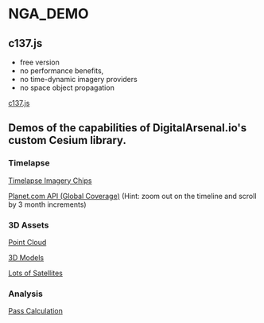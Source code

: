 # NGA_DEMO

##  c137.js

-  free version 
-  no performance benefits, 
-  no time-dynamic imagery providers
-  no space object propagation

[c137.js](https://www.npmjs.com/package/c137.js)

## Demos of the capabilities of DigitalArsenal.io's custom Cesium library.


### Timelapse

[Timelapse Imagery Chips](https://mapshot.app/#code=JYWwDg9gTgLgBAbwFB1XAasApgdy1AGhTQGEsBnYAVxABV8oBDYAOwAUoIA3YAE3yJo4AdQCyAZVqgsAGUZhyWEhAA2KrAGMYwCCyQBfOADNOIOAHINFaiHMBuJLwgaaWFjAB0AcywwAouogbjDkAEIAnrSMXgByjEEAFOYARhC84eYAlADaAAwAuh6sLPgAErSiMnAAvHAARHUOSBq65PA8uPg1cCU4GNh4UAlOLkHu3r4BWGMhEVGx8VhJqelZefkEiMSoMAzM7Jw8%2FFAAXD24cGSUNPRQTKwc3Hz4CchCQlRQKmd1ABYwMAUJwA9MDdnd9h5eMAvMAYIwVIwoIoWAiihBgV4QLteAAmXIARlyQUYLFyAHYAKx1QTvVBQLAARyoFBg6HwuwAHjFoCAEeQzjAoCzaah9JlRXAGczWQAlNzHURpLCC4VYIjiprqeDaIKIhSaVTqLQ6FjdXoiCRSIJyA3KNSabS6V4dQaapC6rD6xQtB0m3QeRi8XjW2TyRSvbZwRHaGBUfhnAC0AGYACweAAcBMpkpUulhcYTcAJyYzHkpuMl5F%2BECoKl4AEEWKBGLszkZ%2Beqo78sDD%2FmdKQTK1GcHwYL8B0ODJkmkhXfgPOQrCVvHnklgPG5GMl1DI%2B9oWF5ukKWQ551BF8uN%2FxklQvOIazgAGJMILkNj4cSGli8Y9qhxeGuCK0L8wDkB457dOedhwKCADyYBuHALQsOQqhYHAMAQHAN53nA8hgEgQA)

[Planet.com API (Global Coverage)](https://mapshot.app/#code=OYGw9gRghiAqAWBLAzgbVQXVQCgISYGpMBKVIjDAvQk1Xcg%2BzS6y2x8l3fNjUzrNkw4e5fsyqjaTSjK40%2BZOZKmKBYugxkcJeVSIXiKkw5sLLWGncb2mB%2FbWWYthE9hdWlt3ziru7uOwtXY3ZdYUswm08zWV9ItQ8Y9WktNIDkjIUDXiN5XNjrfKsk%2FwpEhidyvwKijGxbWtKCn3N4wNrwrDc1LKb4kP6ujQS8mvIcqwDTVuig9szyh0r1IW7Qir6pmwjF4tS26aHovZb0uK3dsv3FWZvly96lpRXnEzPDk%2BzRqvvCj3mjzymzYqw6JQE2AebDuLkEe3eGjuiPcC2ugiunTmHwu2IhQN%2BOOsRXGmO2f2RPxJjXJIKIq0G%2BLxB1x1PBUS4yWC6yxcMmHJRt3OfzZpyR51F11J8KlP0pXLRvLphOl0IoDXZIM5MwlzXJVEZAppqK66A2apRnFIQh4vDNyrBCKpAKJwVtE2Y0PpbzW%2FKeFOFgotxv9rsDct1kK9KtEkStODoPXt0cdsoVR3Fnxc7sGKZ9ZKNMXlgK%2BSszrJd5eJcnqeaWUITMt5Qf%2B7RL2rLLOriomVIzXcrJtLtLrOx5TIDn0lzZDwcN%2FoNTf1EazLentKr8qdmr9YxXuJFeo5Dp9mrV9TjnoTOZ5o47y%2FTzKFq5tSavxJVvr7T684cf9%2BPTc%2Fx1KcawbD97AnRd7X1X4iFmaldiLSNTR6YMzzg2cXnCG9k2w0FT2Q0C2zDLNayA%2FsF2wSQJXw0E5GIa0MJ7AsqKIg81yPUM70XEZWL3di2XbVUVQHP99G%2FScOOdFjuPw71ql9NC6JbBCuIE%2F9oOUgYl0LEDpM0rCUmfCtZI075t30oTjgAuSIMI9sMXHIdD3iajaC%2FSzSJ%2FFSjLeMSXx3STVOAmyRPseTP3ndCrK3NNDOizD%2BMwwTBy1cL%2FJM7sCVk3cUtikioL8557MU5iayZekKqwtSBHqWqaCKdDUvDRL1wCgyEoKYKQzywqOtcnLnB4pTzV85jTR6lrKOa9EKM6iy0wKmbxtOEbpuHZL%2BqytLZqVdb%2F1rSLYWIKEMAAAgAXnOqEroAPnOzFzoIR7%2FWem6eHell3rkd7WC%2BrU%2Fo6AHgUbHIQd%2BIHMAhmQfs4KGLpelygc%2BpHQxh8g4ehl7fpexoAfBtG8gRjHsfO3GPrJ5G8eBonCWhL6BD%2BwYIaKEm6dhnHMa55gUapt6adR161WZnlWd5vGnrp%2BGaf538yYp%2F7pcV2nhcJUnEfJ7mtYlj6hY5PnNaltWZcpo2TKxih2ZNlX9bsznHqZwW5boi9VepvWXYd73Tfx6XddG83iedoO6NF%2B1WcV%2BDdeNg3ZdDn2A7tkWQ%2FFkqHddw2Ncty3NeovBtcTo2mqY5PIdTtHCZNpOvcL32y7Zivq%2FT7X1cl0PPJd%2Bva4V7vQ8bz3%2B%2BcbOec123%2BaruOzZHnWrfjyP64b4b8MZ4f24j5W%2B5nou8%2FdgXB4XgOWf9uebtj%2FelbVnfrY9v3m9P77R9zrOT93u3J4vsvr%2Fnzek6XluqZOwPr%2FcoYMY6Ax%2FjbX27lFCdyHqfS%2Bj9Z67y7uPeBD8LZP1Hm%2FCeiDP49zHlvEBOD0EglXuUcO4CU7Tw5nXXuf8u4MP7orY%2B99w54ODjQq%2BdCEENzQWnDB8tCH0N4f%2FEhBMOHly4UglWqDF6MIAcXNewCoHKKHIzGsL9uEiNzuqIuOckY72IDfCB0jMHINOqdSRA875T1sU2ARJihHP0gbfPewIGZIyAZ5L%2BPCXFnzFsQrRdj3Fh0lraAm74M7eNCfo7BTjYgGOQbWbeVo4EPmWj5dqoYwZTUyYNTaoZ5rZL6itYsYVioUBGm1XarZArbi6jBI0W0ymhSKhNaoHVsnmTtHk7yBTbIeMiqmGybtDIYQaoUvcbUcrciaelNYIwGmLRnBtAZGVFEKTHPMvay4Wk%2BXKe0sUXSuKlIOW0lyGyqnDNPPk6UZypLWSOeiA6jlwKOFhFQSpVVfB1I4n8wZcEVIAvgihBazZgWTJJH86FcUIWwrBfRMyQKEWrhhXC2C0KsXKHRfEaOY1fmUnxashEkKwXZVCBigUZLiJuG6SinFULkQgu%2BcC35qLTIvmJQ%2BUlWK3BMuReyxlgZcW0spYiq5Py6XCrFRSilgKhXsv5eS2pVKFw0s5ZqmE4ZuWFl5TKzV8rQX1KlGyg1cq1VjA1RalVirdC6rYvqwlIqBVDVCBym1aLJkKulc62VrrxVcsTASt1SLlVettf6wVvrw3%2FOxdG91OKPUBu1Sa%2BF5qk0ZvEqa5NLrs3pr9Ya5llqGWFtzVG0Nxqi2RsDdWrMTFMnUholOM1VpS7xRWRk%2FpnEE3XNKmOPiuk2J3JkqG7yJS%2BnzXWZUk8ikanbSEUa75Rk5naUml5KdPax3FPUilCSG6BpbqmfTG5ZVDpgIJbU6kMDrT7MeVe3dxlF1qoeSFQKwkZ3VOcgsja9LBWrpDdsydh7R3HqfaKsDjxX37ieZcz9p6wMVSHFKs9jaaz1XJXRGK3bXwbDwv2n15QNR7FvfCX9AGKkdIVW6N8fbHAjJ3QuiD6piCMag8BnaTG%2F3LwIwaXCUTXhzu%2FeeBod630GQ%2FVRpy0G1lHsI2Nb19yOPPq44%2Bnj9H8zCfGmh3t4UKN7KHQJEd4zjmcbTTyztekcMmZeQh6jkIV3IsU8umZiGdI7O0wRa5uG7QCcag5VZkmR3Bt83RwTQGD1mayWpzpUXYNxbAjxWMUh4w%2BY9GF%2FzqHAuUeC%2FxjLXmItLWs5J0zKn33jsS3ZyxuTItlei72iruVlMsps%2FtOzWlL1Mec1RvT7m12Fey5u0D8nGuVt6s1w5cGpOvNGRqTLsCQvpdnZB%2BrrSXyLdzO19JVmhutY3CcrriKjoEdYy5VjiyPLLN6bVlrJXbO8cDs8mcYmYMPoa2xwpMnjN3baw92T42buTZ%2FWtLb5UozHWFHwKExAADcAAoEAABTAALudYAKOAAyiAADGiOAB2yBEcAGlEcAE8rrnQAO6IDxwAEzAJTs0H9OGSO%2FmY6h9jQZwMca48xsjmHyNIakkR4jK7WJrgnHhKCBdMIEWQrxyjA6H14QQpJ%2FDX7BNMUrjX69xcq8lyLhJNjQlAJkVLzXLO97M6kaz83vOOcm%2FU63GJfCHMm%2FV9o4RXvRdsPXlQm37vfasNvi7PXPvz6W9V%2FE%2B3YSVHHk8Y7RXweteO4QRHgPUfkFG498eYX3vNfW6IZ7%2Fx1ic%2F22d4r3xhum7p6L2biXyvw%2Fl8AZX13zh3mtx3nnWvDfaHV%2FZ7HznhIasKOl3nsfQSa%2Foz717kvVuw8JLZ6XwXcuE9twCRvVR%2Bu89z7ERbwfyeWc9%2B3zPufcjZevwN7P6PcfP7vwXzHpfbfRGj%2Fl4nihU%2BRND%2BN1X6%2FWfP826H4B7P7d6BJb4T7v4LYRKVx%2BZKIf636R4y4n7F434%2BaRL5bkJp4OI64D5P7n4v5C6n5YL%2F64F%2BLYLHbRLKJCyIKpYhboFv7r7f697gGL525nzQGvT4aUHwHc44G2797L4X73xX5q51585S4UEV71ikaF7MH17IFuJiIiHEFl6yEKHiFyEp5KFr7eJAHG6Z5P574AE2J6FHzYG%2B6kECEgH76m4aH57GFCHH4QHyHOFaGv46Gt74Hqg0FXhoEwEYEK48Gp6uEO4GFB4cGbbWCYGgFqEhGJKoHWEOHwHyFn7KGzy6Id4t5LCN6UKCJSL5FxIkE%2BJhECF6Fl6W6JHsHgJcFSEEE74JElHe4pJEFFFGE3TNp%2F6x5YbtroIF4P6WH2ED4%2F7uEryBFYEQy8EWH8GDGCF1GX71GtH35tHTGpE5FJEBGQExH%2B76FpGGGj42EsJgF2JOGsFWFeE2FqJ2G777FT6xGnEzGVFMGKLREHECAXpIFxE2I3oj69GP5sGzFN7AgLGqH9ErENEfEXHPFjFbF5E7HAkr58GB5mGb7HHmEhKNGfHlHr4pEJHLHz54kYnZ4InCEeFBEgFIEaIu6NG6IYY6LEFYaD6xJkFFFlHEk4mLHnHtwTF4lLE3EDGrGT4IEnpRHQm5EQnrHsIEm7FiEO5KHwmOFon4LSmaGykjEimbH3HXHmx3F%2FFnHilCkRTqmMFIlEZr5d6WIYDw5w6IAAC2AADmAAAE6o4ADecO50Hp50AAaogIjpTojo6QADTumekADCiOyAiAAArjabAAGY6VADTgAAqOlgAABuiAtOAZwZnp50SZIAUAeOKOAAkjaVAOjo6aTimemZmdmSGR6QALJgBZkgA5lhlQDOkRmICFkADMcOAAvudAAGapk2nnQADkuOkZMZ458O2AUAyApOeO2Ow5UZy5yOiAYAeON0xibp9Z509O2OMZ%2BOyOAAdOjsjgAKJI42knnIAABCpOsA5ZAAclALedgOORAM2aTuOaQAAAwYCnk05FmOkAASsADZGOFOAABjBfDrmdjlucgKjhmX6QGRTkWZTt6b6f6Y6dgIeceXjmeRedeYjrecRQ%2BU%2Ba%2Be%2BYjp%2Bd%2BbTr%2BQBRgIGedG6bmbmcjvGYmXjtWRmVmY6QAFznRYXnThnTmxncXJmpn8UBnYDsUcWKVRmOkgDCUABE8AyOyOdpyAglAA9HpVxY6QmTTqebTogMAIgMjjAB2YTnjjAMBWAHpcADaVxbTgAEz%2FkACM%2F5t5hZ%2F5AA7AAKxqVtmKW5mOmI4ACOUZEZyOXpAZXFAAHi%2BU6WWSALpedMjo6bFWFRxf2cQHlRFdFbFShQAEr44CVNlZnCXZW5X7kFVWm5n5mFklllkVlVkyW1n4X7m5loV4VFWel45RkgCtm9WekXlY644E7E5k5QiDUel1WI77mw5w77n9UBmnnIDTWI7nngAQC7X45QAQBI5Y7ACaU07AAU5LUIWekbWOlbU7VmWI4QBRnAAADK8ADOAAYgmbecgEmQGe9YjkhXTtdTlYjrdR6aAJADAAgCgKefdRTvdTDudAZQAPJ2n47nSg3IBgBI5ZVgAHkvVvXnRQB2l2kDmWJAA) (Hint: zoom out on the timeline and scroll by 3 month increments)

### 3D Assets

[Point Cloud](https://mapshot.app/#code=JYWwDg9gTgLgBAbwFB1XAasApgdy1AGhTQGEsBnYAVxAGYARAFWABsKsYi04BJCAOwBKFCFSgBjLEgC%2BcAGZQIIOAHJJlGioDcSACYRxNLPxgA6AOYcAomxDGY5AEIBPRgENzAOTd2AFCoAjCF1nFQBKAG0ABgBdU2B%2BfnwACUYAWQAZOABeOAAiPJ1xAXJ4ADdsPCgcuCScDEr8X31DOxMLa1t7J1cPbz9A4NDI2LCdMrdqmFZ2eFy6uDINOiYZ8g5fZG4xFgAuXgFhclEJLFMFJQBBcnWYHl1fABYogA4ANjewomkxpCQK3D4UzkSRJUxgKCgYDTMoUUxuXQPaZsW6%2FAFVUwALwgSkYEF8yNmaMaUGBoLO5hYEACZ2MbgCbAywHMAAtpvxzDUYFAqFhxiSycYzrosAEqOYAMosiA4ABiUB8FAACvgJVhivxdFyeXykJTqW4WIwWcByKZ0fgahaoFo4AB6O0AeTAxjgGuObDgMAgcBFYs5bjAYCQQA%3D)

[3D Models](https://mapshot.app/#code=JYWwDg9gTgLgBAbwFB1XAasApgdy1AGhTQGEsBnYAVxABV8oBDYAOwAUoIA3YAE3yJo4bADaMWWGAEkQjAOb4Anh258BxVAGUwjAMZYSjGIxEQ5AESONNEKlH2C0UljHyjxkxlEUAxYCKxNRXJXEEdUAFkIfhFwuENYCmBxAGYkAF84ADNOEDgAcn1KGnyAbiQACkZyRRZdbKo6mGAIFjgKgEpEDTheCF0aLBcAOgUYAFEAkCGYcgAhRVp5ADlGaYr8gCNoxXyOgG0ABgBdYdYJKAAJWgiAGTgAXjgAA2fyoV1WkLgeXHxHuASHAYbB4KAVPoDaYjMaTLDQ2YLJZyVbrLY7PZHY4EbpCISuKBMVgqHj8KAALkBuHiSRo9EJzHYnFJ%2BAqyDxHLgdhElIARAALGAwMDkckAejFBKJLGGvGAcmAxjEUHIQxMZwgYrkIFcvAATIcAIyHabiQ4AdgArLy4py4FAsABHKgUGDofCuAAey2gshEorgMCgLttaHSHVDqAdztdACUhmSovxKUGQz1w%2B80AF4KZGHKWBZgFwAZDBiNdA6jFg4QiKry5VxeR1M6hc%2FnC1wziwLtc7gDeQAefmGgB8twA8gBBcxSZYAcTg5kntEnwzXA7Fw5HvJbcDbrA7wxCigCwwAXs5%2BJ7%2B8bDocdz19wXzEWjzAT1hhpBKM1Wv2ssAnpYLwD5CE%2Bh7HqeMAQGA%2FaHGAnqgVmEB5geL6dpBn4BFk8BPLy8GIbu4HoW%2BH6ysA5BgGIij%2FgEhGPih7YkZhwwmPKLBSKE5D9voLj4EhraMWhr4sQAVlQITAFkigkK0rguDxMz8URQnPiJ76np8phQP2OD8oqWACXuqkQRpn5ZHJPhrP4NF4SArQQJReiGSpqFqRhZnDDgfAwPyN53lwOBGcR6lkfyWDyoK%2FmHFw%2FIPj0pYIqMkg1jM8yLCsaxYBs2y8LsBwnKxYBgAmJD6SIvAVCFXDNigj6SHA5DmCQAJAnA2jOYYSpmJYxg2HY%2Bhsj0QgsFlfL0CEvWMDaw1oA6WT4EM%2Bg%2BEw0yUr8YLDPNi11FgK1ZZGgbwlgtAQOMJDjD4KbBlgh38FkjBUCIMCUuydpoDovmvbN71wLIBLJDy8QQNpwwAOqXFItDjIddrebwX1wIasOcgEea0KAWCUgaKMckGzAiBja1wDjP3vQ65Ag1Qv4sJSAAshy43i5D8hAOCUg9%2Fq3WTQjpEzkCsC9uK%2FXi36Ki0tNUsCCSuJQqQVIzcCK4cEY85yWnQJSsmgxDUMw2rHK2DAIisAYIOa8DoNzLck4kAA0l5ir8pOIhgPyjAK8MKSqyLeJGybEhgz5%2FKUsjBui4BWAiJowBnljcCWkzQjkLoJhYAsL4hOI%2BiUm1yxYF4VlQJoqfKhUyNI8MdM4paWDmjihxVz7vtoPjLDkCIVC8boigZxRxi7bn1L54XXglyYXjlziFe1%2FXSvDOaAAcze%2FXzZNr7ztVgQ1mjmOYAKMDgzDwBt%2BCylY%2FX2BQrG8JVTUkFvaD38MMzi9f5ASSVLC8OMXBpZ05R6rwFTt1OQB8j6KjgM4Ak7gJDGG8H4AIQQQjwmSjABYlxqj8gqGTXkABFEAbB0B4M2AANiwFQdAKRPRUGAGwTYmgzxnhgJOAAUnTLIKRLjmDBpsEAtxNCaFEpsAA1gALQiOMAAmgADTPD4S4dxeQ9EfqgQ%2Bx9GrNWGG2ccEQIgVBASYMwqi9wNT0M0P%2BSYo7gI0dAtwYg4FeF8P4QIwRQhoIwVgnBdp8HTCwFkc0ABOCIYMACqi8oBSPIIEkRdssg%2BFjHbUSoSpFiP5PycwKpNhYBSOdR04xLjjEnFwOmmwoC8DYMooQtUgFwEYIwVq1IrEiCqLoCxWBmk1OTlo1%2BzRr5cBMC6cgwwLJQHGHobB1Raj1AqLdOAwAugPBHMLDkUl2jAEeA8J4houhvV%2Bp%2BAW5ZzY6SeNraAwxYzjHMLuO0n57IxABHsluEo7DAD5GuMU9yo7kDFOYosn45AiE2DNFuaBAUwCyJSP5ljohRyTmgEArBQA0DYJHaOsd46k19ukG5nJPwbRWhAPITw2oyySPLS0isAC0Voa4q1xRyU%2BUBhj410CI4C4wXCKlsnALADK4DpDJky4YuhTBsuGCAJ6zQqLYBOUjflwqU5DE%2FNGIZMB4zf1ZCYjMSAejP16dgYZFNBi%2F3%2Fl0tAireIAtMNkl%2Bo1NgBFuJFZoBYASpj5T0S1yrZRYE2FQOQmhWY4H2tMcgbB8CaCwJ8b%2Bbqbq7kBRATYJhaD6WGUygETLShwAlOOL%2BcBo2UwCIGCAvRfX%2BrqcVBiblTJkTlJRai%2FYWCtBcp60EZ9RX9BEUeVmT1eCThYKAKssaXS7mFR28VkrnrABlf8bZd5yjhk6EAA)


[Lots of Satellites](https://celestrak.com/cesium/pass-viz-beta.php?source=CelesTrak&tle=/pub/TLE/catalog.txt&satcat=/pub/satcat.txt#visualization/orbit)

### Analysis

[Pass Calculation](https://celestrak.com/cesium/pass-viz-beta.php?source=CelesTrak&tle=/pub/TLE/catalog.txt&satcat=/pub/satcat.txt#visualization/pass)
